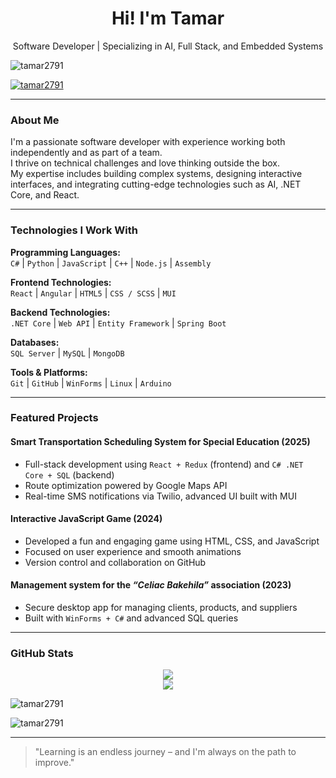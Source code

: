 <h1 align="center">Hi! I'm Tamar</h1>
<p align="center">
Software Developer | Specializing in AI, Full Stack, and Embedded Systems
</p>


<p align="left"> <img src="https://komarev.com/ghpvc/?username=tamar2791&label=Profile%20views&color=0e75b6&style=flat" alt="tamar2791" /> </p>

<p align="left"> <a href="https://github.com/ryo-ma/github-profile-trophy"><img src="https://github-profile-trophy.vercel.app/?username=tamar2791" alt="tamar2791" /></a> </p>

---

### About Me

I'm a passionate software developer with experience working both independently and as part of a team.  
I thrive on technical challenges and love thinking outside the box.  
My expertise includes building complex systems, designing interactive interfaces, and integrating cutting-edge technologies such as AI, .NET Core, and React.

---

### Technologies I Work With

**Programming Languages:**  
`C#` | `Python` | `JavaScript` | `C++` | `Node.js` | `Assembly`  

**Frontend Technologies:**  
`React` | `Angular` | `HTML5` | `CSS / SCSS` | `MUI`  

**Backend Technologies:**  
`.NET Core` | `Web API` | `Entity Framework` | `Spring Boot`  

**Databases:**  
`SQL Server` | `MySQL` | `MongoDB`  

**Tools & Platforms:**  
`Git` | `GitHub` | `WinForms` | `Linux` | `Arduino`

---

### Featured Projects

#### Smart Transportation Scheduling System for Special Education (2025)
- Full-stack development using `React + Redux` (frontend) and `C# .NET Core + SQL` (backend)
- Route optimization powered by Google Maps API
- Real-time SMS notifications via Twilio, advanced UI built with MUI

#### Interactive JavaScript Game (2024)
- Developed a fun and engaging game using HTML, CSS, and JavaScript
- Focused on user experience and smooth animations
- Version control and collaboration on GitHub

#### Management system for the <i>“Celiac Bakehila”</i> association (2023)
- Secure desktop app for managing clients, products, and suppliers
- Built with `WinForms + C#` and advanced SQL queries

---

### GitHub Stats

<p align="center">
  <img src="https://github-readme-stats.vercel.app/api?username=tamar2791&show_icons=true&theme=default" />
  <br>
  <img src="https://github-readme-stats.vercel.app/api/top-langs/?username=tamar2791&layout=compact&theme=default" />
  <br>
  <p><img align="center" src="https://github-readme-stats.vercel.app/api/top-langs?username=tamar2791&show_icons=true&locale=en&layout=compact" alt="tamar2791" /></p>

<p><img align="center" src="https://github-readme-streak-stats.herokuapp.com/?user=tamar2791&" alt="tamar2791" /></p>
</p>

---

> "Learning is an endless journey – and I'm always on the path to improve."
